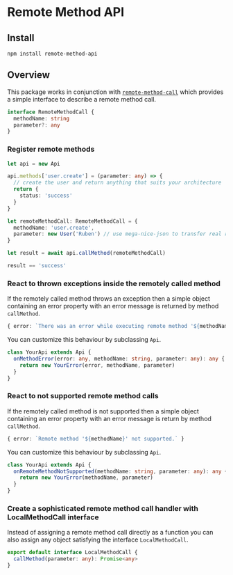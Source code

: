 # Remote Method API

## Install

`npm install remote-method-api`

## Overview

This package works in conjunction with [`remote-method-call`](https://github.com/c0deritter/remote-method-call) which provides a simple interface to describe a remote method call.

```typescript
interface RemoteMethodCall {
  methodName: string
  parameter?: any
}
```

### Register remote methods

```typescript
let api = new Api

api.methods['user.create'] = (parameter: any) => {
  // create the user and return anything that suits your architecture
  return {
    status: 'success'
  }
}

let remoteMethodCall: RemoteMethodCall = {
  methodName: 'user.create',
  parameter: new User('Ruben') // use mega-nice-json to transfer real real classes
}

let result = await api.callMethod(remoteMethodCall)

result == 'success'
```

### React to thrown exceptions inside the remotely called method

If the remotely called method throws an exception then a simple object containing an error property with an error message is returned by method `callMethod`.

```typescript
{ error: `There was an error while executing remote method '${methodName}': ${e.message}` }
```

You can customize this behaviour by subclassing `Api`.

```typescript
class YourApi extends Api {
  onMethodError(error: any, methodName: string, parameter: any): any {
    return new YourError(error, methodName, parameter)
  }
}
```

### React to not supported remote method calls

If the remotely called method is not supported then a simple object containing an error property with an error message is return by method `callMethod`.

```typescript
{ error: `Remote method '${methodName}' not supported.` }
```

You can customize this behaviour by subclassing `Api`.

```typescript
class YourApi extends Api {
  onRemoteMethodNotSupported(methodName: string, parameter: any): any {
    return new YourError(methodName, parameter)
  }
}
```

### Create a sophisticated remote method call handler with LocalMethodCall interface

Instead of assigning a remote method call directly as a function you can also assign any object satisfying the interface `LocalMethodCall`.

```typescript
export default interface LocalMethodCall {
  callMethod(parameter: any): Promise<any>
}
```